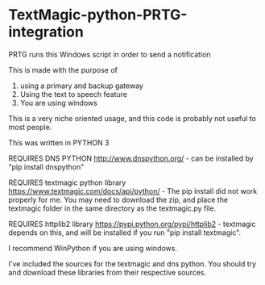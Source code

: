 # TextMagic-python-PRTG-integration
PRTG runs this Windows script in order to send a notification

This is made with the purpose of 
1) using a primary and backup gateway
2) Using the text to speech feature
3) You are using windows

This is a very niche oriented usage, and this code is probably not useful to most people.

This was written in PYTHON 3

REQUIRES DNS PYTHON http://www.dnspython.org/ - can be installed by "pip install dnspython"

REQUIRES textmagic python library https://www.textmagic.com/docs/api/python/ - The pip install did not work properly for me. You may need to download the zip, and place the textmagic folder in the same directory as the textmagic.py file.

REQUIRES httplib2 library https://pypi.python.org/pypi/httplib2  - textmagic depends on this, and will be installed if you run "pip install textmagic".

I recommend WinPython if you are using windows.


I've included the sources for the textmagic and dns python.  You should try and download these libraries from their respective sources.
